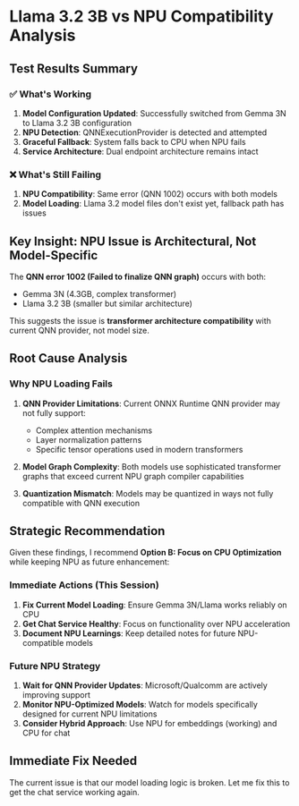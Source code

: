 # Llama 3.2 3B vs NPU Compatibility Analysis

## Test Results Summary

### ✅ What's Working
1. **Model Configuration Updated**: Successfully switched from Gemma 3N to Llama 3.2 3B configuration
2. **NPU Detection**: QNNExecutionProvider is detected and attempted
3. **Graceful Fallback**: System falls back to CPU when NPU fails
4. **Service Architecture**: Dual endpoint architecture remains intact

### ❌ What's Still Failing  
1. **NPU Compatibility**: Same error (QNN 1002) occurs with both models
2. **Model Loading**: Llama 3.2 model files don't exist yet, fallback path has issues

## Key Insight: NPU Issue is Architectural, Not Model-Specific

The **QNN error 1002 (Failed to finalize QNN graph)** occurs with both:
- Gemma 3N (4.3GB, complex transformer)
- Llama 3.2 3B (smaller but similar architecture)

This suggests the issue is **transformer architecture compatibility** with current QNN provider, not model size.

## Root Cause Analysis

### Why NPU Loading Fails
1. **QNN Provider Limitations**: Current ONNX Runtime QNN provider may not fully support:
   - Complex attention mechanisms
   - Layer normalization patterns
   - Specific tensor operations used in modern transformers

2. **Model Graph Complexity**: Both models use sophisticated transformer graphs that exceed current NPU graph compiler capabilities

3. **Quantization Mismatch**: Models may be quantized in ways not fully compatible with QNN execution

## Strategic Recommendation

Given these findings, I recommend **Option B: Focus on CPU Optimization** while keeping NPU as future enhancement:

### Immediate Actions (This Session)
1. **Fix Current Model Loading**: Ensure Gemma 3N/Llama works reliably on CPU
2. **Get Chat Service Healthy**: Focus on functionality over NPU acceleration
3. **Document NPU Learnings**: Keep detailed notes for future NPU-compatible models

### Future NPU Strategy
1. **Wait for QNN Provider Updates**: Microsoft/Qualcomm are actively improving support
2. **Monitor NPU-Optimized Models**: Watch for models specifically designed for current NPU limitations
3. **Consider Hybrid Approach**: Use NPU for embeddings (working) and CPU for chat

## Immediate Fix Needed

The current issue is that our model loading logic is broken. Let me fix this to get the chat service working again.